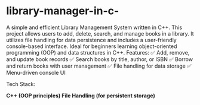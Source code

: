 # library-manager-in-c-
A simple and efficient Library Management System written in C++. 
This project allows users to add, delete, search, and manage books in a library.
It utilizes file handling for data persistence and includes a user-friendly console-based interface.
Ideal for beginners learning object-oriented programming (OOP) and data structures in C++.
Features:
✅ Add, remove, and update book records
✅ Search books by title, author, or ISBN
✅ Borrow and return books with user management
✅ File handling for data storage
✅ Menu-driven console UI


Tech Stack:

**C++ (OOP principles)
File Handling (for persistent storage)**
